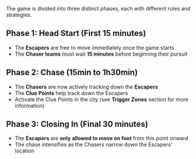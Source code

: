 The game is divided into three distinct phases, each with different rules and strategies.

## Phase 1: Head Start (First 15 minutes)

- The **Escapers** are free to move immediately once the game starts
- The **Chaser teams** must wait **15 minutes** before beginning their pursuit

## Phase 2: Chase (15min to 1h30min)

- The **Chasers** are now actively tracking down the **Escapers**
- The **Clue Points** help track down the Escapers
- Activate the Clue Points in the city (see **Trigger Zones** section for more information)

## Phase 3: Closing In (Final 30 minutes)

- The **Escapers** are **only allowed to move on foot** from this point onward
- The chase intensifies as the Chasers narrow down the Escapers' location
